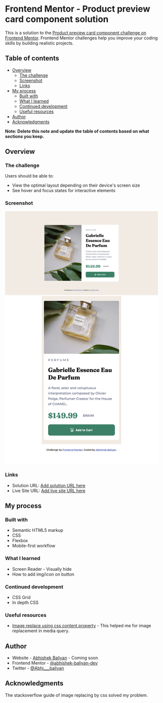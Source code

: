 # Frontend Mentor - Product preview card component solution

This is a solution to the [Product preview card component challenge on Frontend Mentor](https://www.frontendmentor.io/challenges/product-preview-card-component-GO7UmttRfa). Frontend Mentor challenges help you improve your coding skills by building realistic projects. 

## Table of contents

- [Overview](#overview)
  - [The challenge](#the-challenge)
  - [Screenshot](#screenshot)
  - [Links](#links)
- [My process](#my-process)
  - [Built with](#built-with)
  - [What I learned](#what-i-learned)
  - [Continued development](#continued-development)
  - [Useful resources](#useful-resources)
- [Author](#author)
- [Acknowledgments](#acknowledgments)

**Note: Delete this note and update the table of contents based on what sections you keep.**

## Overview

### The challenge

Users should be able to:

- View the optimal layout depending on their device's screen size
- See hover and focus states for interactive elements

### Screenshot

![](./Screenshot-1.png)
![](./Screenshot-2.png)

### Links

- Solution URL: [Add solution URL here](https://your-solution-url.com)
- Live Site URL: [Add live site URL here](https://your-live-site-url.com)

## My process

### Built with

- Semantic HTML5 markup
- CSS
- Flexbox
- Mobile-first workflow

### What I learned

- Screen Reader - Visually hide
- How to add img/icon on button

### Continued development

- CSS Grid
- In depth CSS

### Useful resources

- [Image replace using css content property](https://stackoverflow.com/questions/12142386/replacing-an-image-in-an-img-tag-using-css) - This helped me for image replacement in media query.

## Author

- Website - [Abhishek Baliyan](https://www.abhishekbaliyan.com) - Coming soon
- Frontend Mentor - [@abhishek-baliyan-dev](https://www.frontendmentor.io/profile/abhishek-baliyan-dev)
- Twitter - [@Abhi___baliyan](https://twitter.com/Abhi___baliyan)

## Acknowledgments

The stackoverflow guide of image replacing by css solved my problem.
